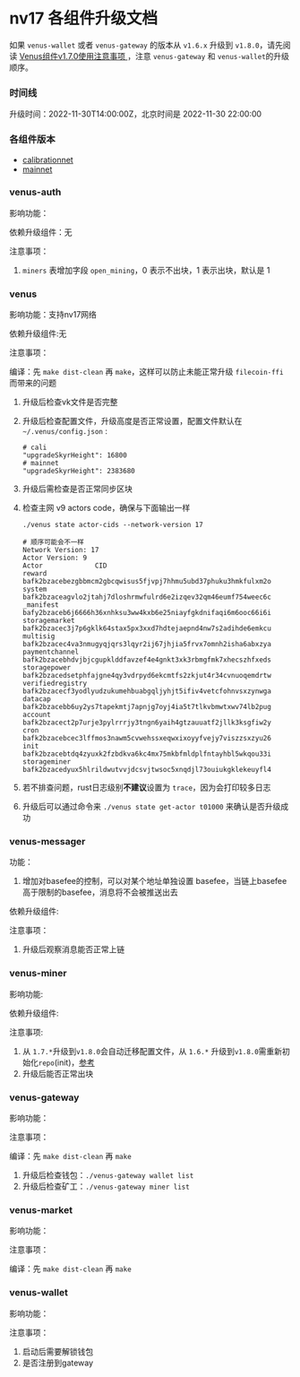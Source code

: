 # nv17 各组件升级文档

如果 `venus-wallet` 或者 `venus-gateway` 的版本从 `v1.6.x` 升级到 `v1.8.0`，请先阅读 [Venus组件v1.7.0使用注意事项 ](https://github.com/filecoin-project/venus/discussions/5265)，注意 `venus-gateway` 和 `venus-wallet`的升级顺序。

### 时间线

升级时间：2022-11-30T14:00:00Z，北京时间是 2022-11-30 22:00:00

### 各组件版本

* [calibrationnet](https://github.com/filecoin-project/venus/discussions/5386#discussioncomment-3893446)
* [mainnet](https://github.com/filecoin-project/venus/discussions/5386#discussioncomment-3893449)

### venus-auth

影响功能：

依赖升级组件：无

注意事项：

1. `miners` 表增加字段 `open_mining`，0 表示不出块，1 表示出块，默认是 1


### venus

影响功能：支持nv17网络

依赖升级组件:无

注意事项：

编译：先 `make dist-clean` 再 `make`，这样可以防止未能正常升级 `filecoin-ffi` 而带来的问题

1. 升级后检查vk文件是否完整

2. 升级后检查配置文件，升级高度是否正常设置，配置文件默认在 `~/.venus/config.json` :
    ```
    # cali
    "upgradeSkyrHeight": 16800
    # mainnet
    "upgradeSkyrHeight": 2383680
    ```

3. 升级后需检查是否正常同步区块

4. 检查主网 v9 actors code，确保与下面输出一样

    ```
    ./venus state actor-cids --network-version 17

    # 顺序可能会不一样
    Network Version: 17
    Actor Version: 9
    Actor             CID
    reward            bafk2bzacebezgbbmcm2gbcqwisus5fjvpj7hhmu5ubd37phuku3hmkfulxm2o
    system            bafk2bzaceagvlo2jtahj7dloshrmwfulrd6e2izqev32qm46eumf754weec6c
    _manifest         bafy2bzaceb6j6666h36xnhksu3ww4kxb6e25niayfgkdnifaqi6m6ooc66i6i
    storagemarket     bafk2bzacec3j7p6gklk64stax5px3xxd7hdtejaepnd4nw7s2adihde6emkcu
    multisig          bafk2bzacec4va3nmugyqjqrs3lqyr2ij67jhjia5frvx7omnh2isha6abxzya
    paymentchannel    bafk2bzacebhdvjbjcgupklddfavzef4e4gnkt3xk3rbmgfmk7xhecszhfxeds
    storagepower      bafk2bzacedsetphfajgne4qy3vdrpyd6ekcmtfs2zkjut4r34cvnuoqemdrtw
    verifiedregistry  bafk2bzacecf3yodlyudzukumehbuabgqljyhjt5ifiv4vetcfohnvsxzynwga
    datacap           bafk2bzacebb6uy2ys7tapekmtj7apnjg7oyj4ia5t7tlkvbmwtxwv74lb2pug
    account           bafk2bzacect2p7urje3pylrrrjy3tngn6yaih4gtzauuatf2jllk3ksgfiw2y
    cron              bafk2bzacebcec3lffmos3nawm5cvwehssxeqwxixoyyfvejy7viszzsxzyu26
    init              bafk2bzacebtdq4zyuxk2fzbdkva6kc4mx75mkbfmldplfntayhbl5wkqou33i
    storageminer      bafk2bzacedyux5hlrildwutvvjdcsvjtwsoc5xnqdjl73ouiukgklekeuyfl4
    ```

5. 若不排查问题，rust日志级别**不建议**设置为 `trace`，因为会打印较多日志

6. 升级后可以通过命令来 `./venus state get-actor t01000` 来确认是否升级成功


### venus-messager

功能：

1. 增加对basefee的控制，可以对某个地址单独设置 basefee，当链上basefee高于限制的basefee，消息将不会被推送出去

依赖升级组件: 

注意事项：

1. 升级后观察消息能否正常上链


### venus-miner

影响功能:

依赖升级组件:

注意事项: 

1. 从 `1.7.*`升级到`v1.8.0`会自动迁移配置文件，从 `1.6.*` 升级到`v1.8.0`需重新初始化`repo`(init)，[参考](https://github.com/filecoin-project/venus-miner/blob/master/docs/zh/CHANGELOG.md#%E6%B3%A8%E6%84%8F%E4%BA%8B%E9%A1%B9-2)
2. 升级后能否正常出块


### venus-gateway

影响功能：

注意事项：

编译：先 `make dist-clean` 再 `make`

1. 升级后检查钱包：`./venus-gateway wallet list`
2. 升级后检查矿工：`./venus-gateway miner list`


### venus-market

影响功能：

注意事项：

编译：先 `make dist-clean` 再 `make`

### venus-wallet

影响功能：

注意事项：

1. 启动后需要解锁钱包
2. 是否注册到gateway

